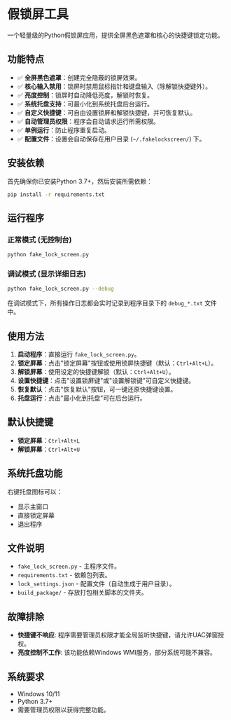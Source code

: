 # 假锁屏工具

一个轻量级的Python假锁屏应用，提供全屏黑色遮罩和核心的快捷键锁定功能。

## 功能特点

- ✅ **全屏黑色遮罩**：创建完全隐蔽的锁屏效果。
- ✅ **核心输入禁用**：锁屏时禁用鼠标指针和键盘输入（除解锁快捷键外）。
- ✅ **亮度控制**：锁屏时自动降低亮度，解锁时恢复。
- ✅ **系统托盘支持**：可最小化到系统托盘后台运行。
- ✅ **自定义快捷键**：可自由设置锁屏和解锁快捷键，并可恢复默认。
- ✅ **自动管理员权限**：程序会自动请求运行所需权限。
- ✅ **单例运行**：防止程序重复启动。
- ✅ **配置文件**：设置会自动保存在用户目录 (`~/.fakelockscreen/`) 下。

## 安装依赖

首先确保你已安装Python 3.7+，然后安装所需依赖：

```bash
pip install -r requirements.txt
```

## 运行程序

### 正常模式 (无控制台)
```bash
python fake_lock_screen.py
```

### 调试模式 (显示详细日志)
```bash
python fake_lock_screen.py --debug
```
在调试模式下，所有操作日志都会实时记录到程序目录下的 `debug_*.txt` 文件中。

## 使用方法

1.  **启动程序**：直接运行 `fake_lock_screen.py`。
2.  **锁定屏幕**：点击"锁定屏幕"按钮或使用锁屏快捷键（默认：`Ctrl+Alt+L`）。
3.  **解锁屏幕**：使用设定的快捷键解锁（默认：`Ctrl+Alt+U`）。
4.  **设置快捷键**：点击"设置锁屏键"或"设置解锁键"可自定义快捷键。
5.  **恢复默认**：点击"恢复默认"按钮，可一键还原快捷键设置。
6.  **托盘运行**：点击"最小化到托盘"可在后台运行。

## 默认快捷键

- **锁定屏幕**：`Ctrl+Alt+L`
- **解锁屏幕**：`Ctrl+Alt+U`

## 系统托盘功能

右键托盘图标可以：
- 显示主窗口
- 直接锁定屏幕
- 退出程序

## 文件说明

- `fake_lock_screen.py` - 主程序文件。
- `requirements.txt` - 依赖包列表。
- `lock_settings.json` - 配置文件（自动生成于用户目录）。
- `build_package/` - 存放打包相关脚本的文件夹。

## 故障排除

- **快捷键不响应**: 程序需要管理员权限才能全局监听快捷键，请允许UAC弹窗授权。
- **亮度控制不工作**: 该功能依赖Windows WMI服务，部分系统可能不兼容。

## 系统要求

- Windows 10/11
- Python 3.7+
- 需要管理员权限以获得完整功能。 